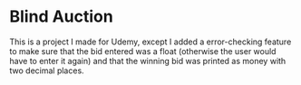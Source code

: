 # Blind Auction

This is a project I made for Udemy, except I added a error-checking feature to make sure that the bid entered was a float (otherwise the user would have to enter it again) and that the winning bid was printed as money with two decimal places.